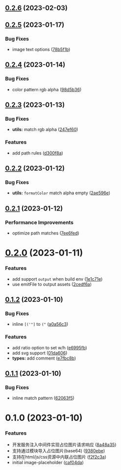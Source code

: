 ## [0.2.6](https://github.com/pengzhanbo/vite-plugin-image-placeholder/compare/v0.2.5...v0.2.6) (2023-02-03)



## [0.2.5](https://github.com/pengzhanbo/vite-plugin-image-placeholder/compare/v0.2.4...v0.2.5) (2023-01-17)


### Bug Fixes

* image text options ([78b5f1b](https://github.com/pengzhanbo/vite-plugin-image-placeholder/commit/78b5f1b6ab0931fa2b894bcca9f23c47fe0992c7))



## [0.2.4](https://github.com/pengzhanbo/vite-plugin-image-placeholder/compare/v0.2.3...v0.2.4) (2023-01-14)


### Bug Fixes

* color pattern rgb alpha ([98d5b36](https://github.com/pengzhanbo/vite-plugin-image-placeholder/commit/98d5b369209d4941faffc8f51a976a6fd7102051))



## [0.2.3](https://github.com/pengzhanbo/vite-plugin-image-placeholder/compare/v0.2.2...v0.2.3) (2023-01-13)


### Bug Fixes

* **utils:** match rgb alpha ([247ef60](https://github.com/pengzhanbo/vite-plugin-image-placeholder/commit/247ef60a16bd106df638582cd8e653a9f7c282ae))


### Features

* add path rules ([d300f8a](https://github.com/pengzhanbo/vite-plugin-image-placeholder/commit/d300f8a8ab97ccdeef27382a3964a9fc673483c9))



## [0.2.2](https://github.com/pengzhanbo/vite-plugin-image-placeholder/compare/v0.2.1...v0.2.2) (2023-01-12)


### Bug Fixes

* **utils:** `formatColor` match alpha empty ([2ae596e](https://github.com/pengzhanbo/vite-plugin-image-placeholder/commit/2ae596e3abbe4bc21a970df9636d8d031aa1934d))



## [0.2.1](https://github.com/pengzhanbo/vite-plugin-image-placeholder/compare/v0.2.0...v0.2.1) (2023-01-12)


### Performance Improvements

* optimize path matches ([7ee6fed](https://github.com/pengzhanbo/vite-plugin-image-placeholder/commit/7ee6fed812247da6b1b6ff8ac8d0e75a01148afa))



# [0.2.0](https://github.com/pengzhanbo/vite-plugin-image-placeholder/compare/v0.1.2...v0.2.0) (2023-01-11)


### Features

* add support `output` when build env ([1e1c71e](https://github.com/pengzhanbo/vite-plugin-image-placeholder/commit/1e1c71e64368c4e0d2d2eebf21658fe4ab500978))
* use emitFile to output assets ([2cedf6a](https://github.com/pengzhanbo/vite-plugin-image-placeholder/commit/2cedf6a1486653ac6dd7235f981d105a6cdb6148))



## [0.1.2](https://github.com/pengzhanbo/vite-plugin-image-placeholder/compare/v0.1.1...v0.1.2) (2023-01-10)


### Bug Fixes

* inline `[('"]` to `("` ([a0a56c3](https://github.com/pengzhanbo/vite-plugin-image-placeholder/commit/a0a56c3f8d1511a9a3fe37ceaae7e66e205ada4b))


### Features

* add ratio option to set w/h ([e6995fb](https://github.com/pengzhanbo/vite-plugin-image-placeholder/commit/e6995fb0974890555701bca875881032d8b43b1d))
* add svg support ([01da606](https://github.com/pengzhanbo/vite-plugin-image-placeholder/commit/01da6062862e72b9b990a872afa7bbf704990fba))
* **types:** add comment ([e7fbc8b](https://github.com/pengzhanbo/vite-plugin-image-placeholder/commit/e7fbc8b5e06222aeaeef4c724bd2cd7750e3d6fc))



## [0.1.1](https://github.com/pengzhanbo/vite-plugin-image-placeholder/compare/v0.1.0...v0.1.1) (2023-01-10)


### Bug Fixes

* inline match pattern ([62063f5](https://github.com/pengzhanbo/vite-plugin-image-placeholder/commit/62063f5ccd2764708a228cc678a31fea6c1e276f))



# 0.1.0 (2023-01-10)


### Features

* 开发服务注入中间件实现占位图片请求响应 ([8a48a35](https://github.com/pengzhanbo/vite-plugin-image-placeholder/commit/8a48a35e8fb3839d461b9be99819289c060035c9))
* 支持通过模块导入占位图片(base64) ([9380ebe](https://github.com/pengzhanbo/vite-plugin-image-placeholder/commit/9380ebe785991c0f560d5565a296349daf52bf26))
* 支持在html/js/css资源中内联占位图片 ([f2f2c3a](https://github.com/pengzhanbo/vite-plugin-image-placeholder/commit/f2f2c3ab6721a97deadeedd7092296a67ce4c06c))
* initial image-placeholder ([caf04da](https://github.com/pengzhanbo/vite-plugin-image-placeholder/commit/caf04dafb7e9898067349c5dbbcecdf5004bfed1))
